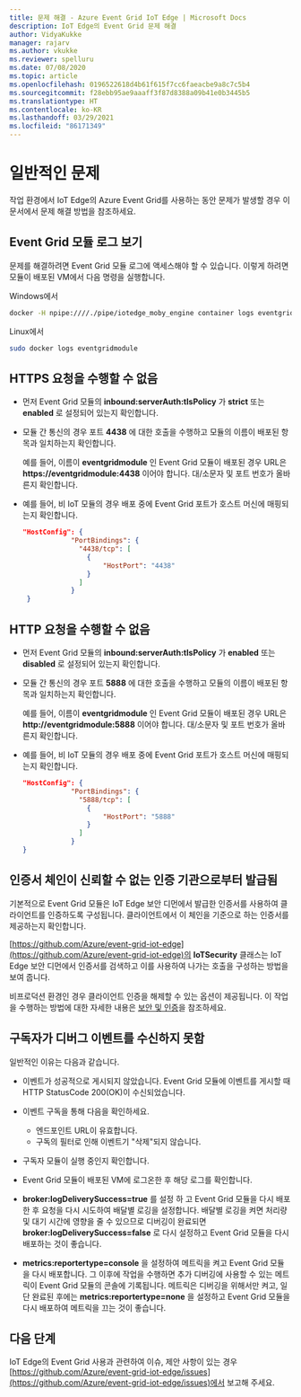 ```yaml
---
title: 문제 해결 - Azure Event Grid IoT Edge | Microsoft Docs
description: IoT Edge의 Event Grid 문제 해결
author: VidyaKukke
manager: rajarv
ms.author: vkukke
ms.reviewer: spelluru
ms.date: 07/08/2020
ms.topic: article
ms.openlocfilehash: 0196522618d4b61f615f7cc6faeacbe9a8c7c5b4
ms.sourcegitcommit: f28ebb95ae9aaaff3f87d8388a09b41e0b3445b5
ms.translationtype: HT
ms.contentlocale: ko-KR
ms.lasthandoff: 03/29/2021
ms.locfileid: "86171349"
---
```

# <a name="common-issues"></a>일반적인 문제

작업 환경에서 IoT Edge의 Azure Event Grid를 사용하는 동안 문제가 발생할 경우 이 문서에서 문제 해결 방법을 참조하세요.

## <a name="view-event-grid-module-logs"></a>Event Grid 모듈 로그 보기

문제를 해결하려면 Event Grid 모듈 로그에 액세스해야 할 수 있습니다. 이렇게 하려면 모듈이 배포된 VM에서 다음 명령을 실행합니다.

Windows에서

```sh
docker -H npipe:////./pipe/iotedge_moby_engine container logs eventgridmodule
```

Linux에서

```sh
sudo docker logs eventgridmodule
```

## <a name="unable-to-make-https-requests"></a>HTTPS 요청을 수행할 수 없음

* 먼저 Event Grid 모듈의 **inbound:serverAuth:tlsPolicy** 가 **strict** 또는 **enabled** 로 설정되어 있는지 확인합니다.

* 모듈 간 통신의 경우 포트 **4438** 에 대한 호출을 수행하고 모듈의 이름이 배포된 항목과 일치하는지 확인합니다. 

  예를 들어, 이름이 **eventgridmodule** 인 Event Grid 모듈이 배포된 경우 URL은 **https://eventgridmodule:4438** 이어야 합니다. 대/소문자 및 포트 번호가 올바른지 확인합니다.
    
* 예를 들어, 비 IoT 모듈의 경우 배포 중에 Event Grid 포트가 호스트 머신에 매핑되는지 확인합니다.

    ```json
    "HostConfig": {
                "PortBindings": {
                  "4438/tcp": [
                    {
                        "HostPort": "4438"
                    }
                  ]
                }
     }
    ```

## <a name="unable-to-make-http-requests"></a>HTTP 요청을 수행할 수 없음

* 먼저 Event Grid 모듈의 **inbound:serverAuth:tlsPolicy** 가 **enabled** 또는 **disabled** 로 설정되어 있는지 확인합니다.

* 모듈 간 통신의 경우 포트 **5888** 에 대한 호출을 수행하고 모듈의 이름이 배포된 항목과 일치하는지 확인합니다. 

  예를 들어, 이름이 **eventgridmodule** 인 Event Grid 모듈이 배포된 경우 URL은 **http://eventgridmodule:5888** 이어야 합니다. 대/소문자 및 포트 번호가 올바른지 확인합니다.
    
* 예를 들어, 비 IoT 모듈의 경우 배포 중에 Event Grid 포트가 호스트 머신에 매핑되는지 확인합니다.

    ```json
    "HostConfig": {
                "PortBindings": {
                  "5888/tcp": [
                    {
                        "HostPort": "5888"
                    }
                  ]
                }
    }
    ```

## <a name="certificate-chain-was-issued-by-an-authority-thats-not-trusted"></a>인증서 체인이 신뢰할 수 없는 인증 기관으로부터 발급됨

기본적으로 Event Grid 모듈은 IoT Edge 보안 디먼에서 발급한 인증서를 사용하여 클라이언트를 인증하도록 구성됩니다. 클라이언트에서 이 체인을 기준으로 하는 인증서를 제공하는지 확인합니다.

[https://github.com/Azure/event-grid-iot-edge](https://github.com/Azure/event-grid-iot-edge)의 **IoTSecurity** 클래스는 IoT Edge 보안 디먼에서 인증서를 검색하고 이를 사용하여 나가는 호출을 구성하는 방법을 보여 줍니다.

비프로덕션 환경인 경우 클라이언트 인증을 해제할 수 있는 옵션이 제공됩니다. 이 작업을 수행하는 방법에 대한 자세한 내용은 [보안 및 인증](security-authentication.md)을 참조하세요.

## <a name="debug-events-not-received-by-subscriber"></a>구독자가 디버그 이벤트를 수신하지 못함

일반적인 이유는 다음과 같습니다.

* 이벤트가 성공적으로 게시되지 않았습니다. Event Grid 모듈에 이벤트를 게시할 때 HTTP StatusCode 200(OK)이 수신되었습니다.

* 이벤트 구독을 통해 다음을 확인하세요.
    * 엔드포인트 URL이 유효합니다.
    * 구독의 필터로 인해 이벤트기 "삭제"되지 않습니다.

* 구독자 모듈이 실행 중인지 확인합니다.

* Event Grid 모듈이 배포된 VM에 로그온한 후 해당 로그를 확인합니다.

* **broker:logDeliverySuccess=true** 를 설정 하 고 Event Grid 모듈을 다시 배포한 후 요청을 다시 시도하여 배달별 로깅을 설정합니다. 배달별 로깅을 켜면 처리량 및 대기 시간에 영향을 줄 수 있으므로 디버깅이 완료되면 **broker:logDeliverySuccess=false** 로 다시 설정하고 Event Grid 모듈을 다시 배포하는 것이 좋습니다.

* **metrics:reportertype=console** 을 설정하여 메트릭을 켜고 Event Grid 모듈을 다시 배포합니다. 그 이후에 작업을 수행하면 추가 디버깅에 사용할 수 있는 메트릭이 Event Grid 모듈의 콘솔에 기록됩니다. 메트릭은 디버깅을 위해서만 켜고, 일단 완료된 후에는 **metrics:reportertype=none** 을 설정하고 Event Grid 모듈을 다시 배포하여 메트릭을 끄는 것이 좋습니다.

## <a name="next-steps"></a>다음 단계

IoT Edge의 Event Grid 사용과 관련하여 이슈, 제안 사항이 있는 경우 [https://github.com/Azure/event-grid-iot-edge/issues](https://github.com/Azure/event-grid-iot-edge/issues)에서 보고해 주세요.